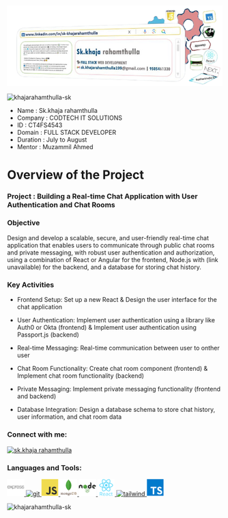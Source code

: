 ![logo](https://github.com/khajarahamthulla-sk/CODTECH_TASK1/blob/main/Banner.png)


<p align="left"> <img src="https://komarev.com/ghpvc/?username=khajarahamthulla-sk&label=Profile%20views&color=0e75b6&style=flat" alt="khajarahamthulla-sk" /> </p>

- Name     : Sk.khaja rahamthulla
- Company  : CODTECH IT SOLUTIONS
- ID       : CT4FS4543
- Domain   : FULL STACK DEVELOPER
- Duration : July to August
- Mentor   : Muzammil Ahmed

<h1>Overview of the Project</h1>

<h3>Project : Building a Real-time Chat Application with User Authentication and Chat Rooms</h3>

<h3>Objective</h3>

<p>Design and develop a scalable, secure, and user-friendly real-time chat application that enables users to communicate through public chat rooms and private messaging, with robust user authentication and authorization, using a combination of React or Angular for the frontend, Node.js with (link unavailable) for the backend, and a database for storing chat history.
</p>

<h3>Key Activities</h3>

- Frontend Setup: Set up a new React & Design the user interface for the chat application
      
- User Authentication: Implement user authentication using a library like Auth0 or Okta (frontend) & Implement user authentication using Passport.js (backend)
  
- Real-time Messaging: Real-time communication between user to onther user
  
- Chat Room Functionality: Create chat room component (frontend) & Implement chat room functionality (backend)
    
- Private Messaging: Implement private messaging functionality (frontend and backend)

- Database Integration: Design a database schema to store chat history, user information, and chat room data
  

<h3 align="left">Connect with me:</h3>
<p align="left">
<a href="https://linkedin.com/in/sk.khaja rahamthulla" target="blank"><img align="center" src="https://raw.githubusercontent.com/rahuldkjain/github-profile-readme-generator/master/src/images/icons/Social/linked-in-alt.svg" alt="sk.khaja rahamthulla" height="30" width="40" /></a>
</p>

<h3 align="left">Languages and Tools:</h3>
<p align="left"> <a href="https://expressjs.com" target="_blank" rel="noreferrer"> <img src="https://raw.githubusercontent.com/devicons/devicon/master/icons/express/express-original-wordmark.svg" alt="express" width="40" height="40"/> </a> <a href="https://git-scm.com/" target="_blank" rel="noreferrer"> <img src="https://www.vectorlogo.zone/logos/git-scm/git-scm-icon.svg" alt="git" width="40" height="40"/> </a> <a href="https://developer.mozilla.org/en-US/docs/Web/JavaScript" target="_blank" rel="noreferrer"> <img src="https://raw.githubusercontent.com/devicons/devicon/master/icons/javascript/javascript-original.svg" alt="javascript" width="40" height="40"/> </a> <a href="https://www.mongodb.com/" target="_blank" rel="noreferrer"> <img src="https://raw.githubusercontent.com/devicons/devicon/master/icons/mongodb/mongodb-original-wordmark.svg" alt="mongodb" width="40" height="40"/> </a> <a href="https://nodejs.org" target="_blank" rel="noreferrer"> <img src="https://raw.githubusercontent.com/devicons/devicon/master/icons/nodejs/nodejs-original-wordmark.svg" alt="nodejs" width="40" height="40"/> </a> <a href="https://reactjs.org/" target="_blank" rel="noreferrer"> <img src="https://raw.githubusercontent.com/devicons/devicon/master/icons/react/react-original-wordmark.svg" alt="react" width="40" height="40"/> </a> <a href="https://tailwindcss.com/" target="_blank" rel="noreferrer"> <img src="https://www.vectorlogo.zone/logos/tailwindcss/tailwindcss-icon.svg" alt="tailwind" width="40" height="40"/> </a> <a href="https://www.typescriptlang.org/" target="_blank" rel="noreferrer"> <img src="https://raw.githubusercontent.com/devicons/devicon/master/icons/typescript/typescript-original.svg" alt="typescript" width="40" height="40"/> </a> </p>

<p><img align="left" src="https://github-readme-stats.vercel.app/api/top-langs?username=khajarahamthulla-sk&show_icons=true&locale=en&layout=compact" alt="khajarahamthulla-sk" /></p>








<!---
khajarahamthulla-sk/khajarahamthulla-sk is a ✨ special ✨ repository because its README.md (this file) appears on your GitHub profile.
You can click the Preview link to take a look at your changes.
--->